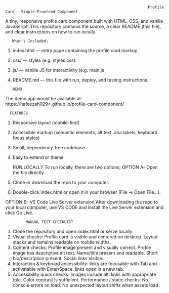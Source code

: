                                                                    Profile Card — Simple Frontend Component

A tiny, responsive profile card component built with HTML, CSS, and vanilla JavaScript. This repository contains the source, a clear README (this file), and clear instructions on how to run locally.

       What's Included;
1. index.html — entry page containing the profile card markup.
2. css/ — styles (e.g. styles.css).
3. js/ — vanilla JS for interactivity (e.g. main.js
4. README.md — this file with run, deploy, and testing instructions.

       DEMO
The demo app would be available at: https://hafeezah029>.github.io/profile-card-component/ 

      FEATURES
1. Responsive layout (mobile-first)
2. Accessible markup (semantic elements, alt text, aria labels, keyboard focus styles)
3. Small, dependency-free codebase
4. Easy to extend or theme

      RUN LOCALLY
   To run locally, there are two options;
OPTION A- Open the file directly
1. Clone or download the repo to your computer.
2. Double-click index.html or open it in your browser (File → Open File...).

OPTION B- VS Code Live Server extension
After downloading the repo to your local computer, use VS CODE and install the Live Server extension and click Go Live.


             MANUAL TEST CHECKLIST

1. Clone the repository and open index.html or serve locally.
2. Visual checks:
       Profile card is visible and centered on desktop.
       Layout stacks and remains readable on mobile widths.
3. Content checks:
       Profile image present and visually correct.
       Profile image has descriptive alt text.
       Name/title present and readable.
       Short bio/description present.
       Social links visible.
4. Interaction & keyboard accessibility:
       links are focusable with Tab and activatable with Enter/Space.
       links open in a new tab.
5. Accessibility quick checks:
       Images include alt.
       links with appropriate role.
       Color contrast is sufficient.
       Performance / static checks:
       No console errors on load.
       No unexpected layout shifts when assets load.

     

